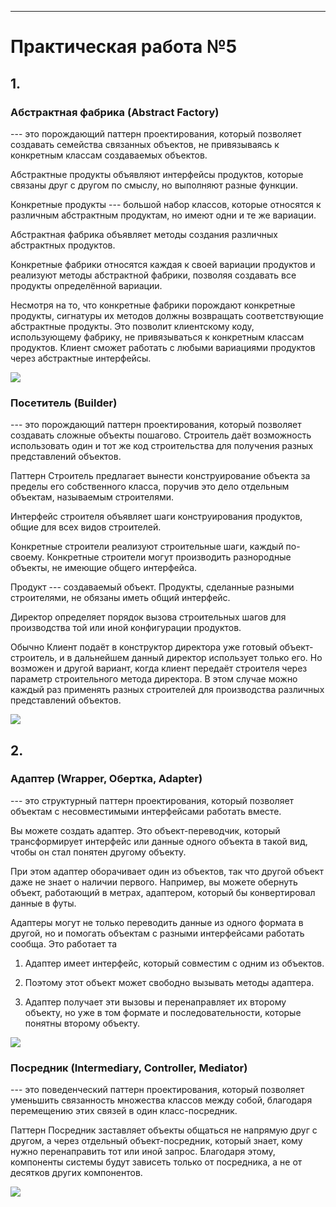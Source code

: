 ------------------------------------------------------------------------

# Практическая работа №5

## 1.

### Абстрактная фабрика (Abstract Factory)

--- это порождающий паттерн проектирования, который позволяет создавать семейства связанных объектов, не привязываясь к конкретным классам создаваемых объектов.

Абстрактные продукты объявляют интерфейсы продуктов, которые связаны друг с другом по смыслу, но выполняют разные функции.

Конкретные продукты --- большой набор классов, которые относятся к различным абстрактным продуктам, но имеют одни и те же вариации.

Абстрактная фабрика объявляет методы создания различных абстрактных продуктов.

Конкретные фабрики относятся каждая к своей вариации продуктов и реализуют методы абстрактной фабрики, позволяя создавать все продукты определённой вариации.

Несмотря на то, что конкретные фабрики порождают конкретные продукты, сигнатуры их методов должны возвращать соответствующие абстрактные продукты. Это позволит клиентскому коду, использующему фабрику, не привязываться к конкретным классам продуктов. Клиент сможет работать с любыми вариациями продуктов через абстрактные интерфейсы.

![](https://github.com/anyam/TMP/blob/main/lab_5/diagramm/furniture.png)



### Посетитель (Builder)

--- это порождающий паттерн проектирования, который позволяет создавать сложные объекты пошагово. Строитель даёт возможность использовать один и тот же код строительства для получения разных представлений объектов.

Паттерн Строитель предлагает вынести конструирование объекта за пределы его собственного класса, поручив это дело отдельным объектам, называемым строителями.

Интерфейс строителя объявляет шаги конструирования продуктов, общие для всех видов строителей.

Конкретные строители реализуют строительные шаги, каждый по-своему. Конкретные строители могут производить разнородные объекты, не имеющие общего интерфейса.

Продукт --- создаваемый объект. Продукты, сделанные разными строителями, не обязаны иметь общий интерфейс.

Директор определяет порядок вызова строительных шагов для производства той или иной конфигурации продуктов.

Обычно Клиент подаёт в конструктор директора уже готовый объект-строитель, и в дальнейшем данный директор использует только его. Но возможен и другой вариант, когда клиент передаёт строителя через параметр строительного метода директора. В этом случае можно каждый раз применять разных строителей для производства различных представлений объектов.

![](https://github.com/anyam/TMP/blob/main/lab_5/diagramm/builder.png)



## 2.

### Адаптер (Wrapper, Обертка, Adapter)

--- это структурный паттерн проектирования, который позволяет объектам с несовместимыми интерфейсами работать вместе.

Вы можете создать адаптер. Это объект-переводчик, который трансформирует интерфейс или данные одного объекта в такой вид, чтобы он стал понятен другому объекту.

При этом адаптер оборачивает один из объектов, так что другой объект даже не знает о наличии первого. Например, вы можете обернуть объект, работающий в метрах, адаптером, который бы конвертировал данные в футы.

Адаптеры могут не только переводить данные из одного формата в другой, но и помогать объектам с разными интерфейсами работать сообща. Это работает та

1.  Адаптер имеет интерфейс, который совместим с одним из объектов.

2.  Поэтому этот объект может свободно вызывать методы адаптера.

3.  Адаптер получает эти вызовы и перенаправляет их второму объекту, но уже в том формате и последовательности, которые понятны второму объекту.

![](https://github.com/anyam/TMP/blob/main/lab_5/diagramm/adapter.png)



### Посредник (Intermediary, Controller, Mediator)

--- это поведенческий паттерн проектирования, который позволяет уменьшить связанность множества классов между собой, благодаря перемещению этих связей в один класс-посредник.

Паттерн Посредник заставляет объекты общаться не напрямую друг с другом, а через отдельный объект-посредник, который знает, кому нужно перенаправить тот или иной запрос. Благодаря этому, компоненты системы будут зависеть только от посредника, а не от десятков других компонентов.

![](https://github.com/anyam/TMP/blob/main/lab_5/diagramm/mediator.png)


